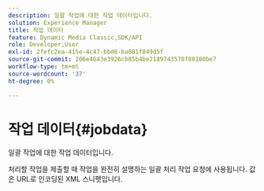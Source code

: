 ```yaml
---
description: 일괄 작업에 대한 작업 데이터입니다.
solution: Experience Manager
title: 작업 데이터
feature: Dynamic Media Classic,SDK/API
role: Developer,User
exl-id: 2fefc2ea-415e-4c47-bbd6-ba081f849d5f
source-git-commit: 206e4643e3926cb85b4be2189743578f88180be7
workflow-type: tm+mt
source-wordcount: '37'
ht-degree: 0%

---
```


# 작업 데이터{#jobdata}

일괄 작업에 대한 작업 데이터입니다.

처리할 작업을 제출할 때 작업을 완전히 설명하는 일괄 처리 작업 요청에 사용됩니다. 값은 URL로 인코딩된 XML 스니펫입니다.
